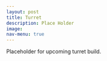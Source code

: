 ```yaml
---
layout: post
title: Turret
description: Place Holder
image:
nav-menu: true
---
```


Placeholder for upcoming turret build.
